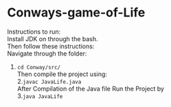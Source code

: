 # Conways-game-of-Life
Instructions to run:<br />
Install JDK on through the bash.<br />
Then follow these instructions:<br />
Navigate through the folder:<br />
1. `cd Conway/src/`<br />
Then compile the project using:<br />
2.`javac JavaLife.java`<br />
After Compilation of the Java file Run the Project by<br />
3.`java JavaLife`<br />

